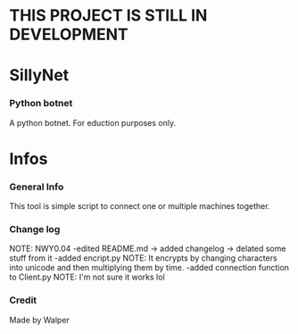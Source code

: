 # THIS PROJECT IS STILL IN DEVELOPMENT

# SillyNet
### Python botnet

A python botnet.
For eduction purposes only.

# Infos
### General Info
This tool is simple script to connect one or multiple machines together.

### Change log
NOTE: 
NWY0.04
-edited README.md
    -> added changelog
    -> delated some stuff from it
-added encript.py
    NOTE: It encrypts by changing characters into unicode and then multiplying them by time.
-added connection function to Client.py
    NOTE: I'm not sure it works lol

### Credit
Made by Walper
